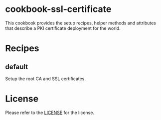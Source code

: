cookbook-ssl-certificate
========================

This cookbook provides the setup recipes, helper methods and attributes that describe a PKI certificate deployment for the world.

Recipes
=======

default
-------
Setup the root CA and SSL certificates.

License
=======
Please refer to the [LICENSE](LICENSE) for the license.
